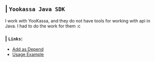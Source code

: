 ## | `Yookassa Java SDK`
I work with YooKassa, and they do not have tools for working with api in Java. I had to do the work for them :c

### | `Links`:
* [Add as Depend](https://github.com/suuft/yookassa-java-sdk/blob/master/.github/DEPEND.md)
* [Usage Example](https://github.com/suuft/yookassa-java-sdk/blob/master/.github/USAGE.md)